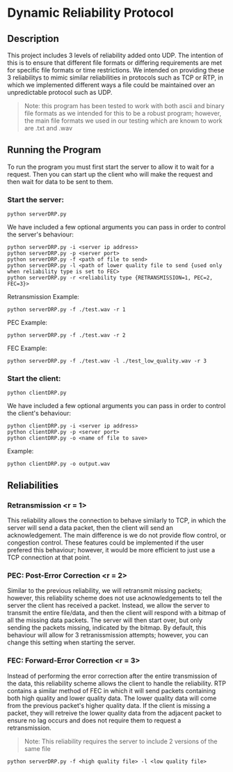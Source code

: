 # Dynamic Reliability Protocol

## Description
This project includes 3 levels of reliability added onto UDP. The intention of this is to ensure that different file formats or differing requirements are met for specific file formats or time restrictions. We intended on providing these 3 reliabilitys to mimic similar reliabilities in protocols such as TCP or RTP, in which we implemented different ways a file could be maintained over an unpredictable protocol such as UDP.
> Note: this program has been tested to work with both ascii and binary file formats as we intended for this to be a robust program; however, the main file formats we used in our testing which are known to work are .txt and .wav

## Running the Program
To run the program you must first start the server to allow it to wait for a request. Then you can start up the client who will make the request and then wait for data to be sent to them.
### Start the server:
```
python serverDRP.py
```
We have included a few optional arguments you can pass in order to control the server's behaviour:
```
python serverDRP.py -i <server ip address>
python serverDRP.py -p <server port>
python serverDRP.py -f <path of file to send>
python serverDRP.py -l <path of lower quality file to send {used only when reliability type is set to FEC>
python serverDRP.py -r <reliability type {RETRANSMISSION=1, PEC=2, FEC=3}>
```

Retransmission Example:
```
python serverDRP.py -f ./test.wav -r 1
```

PEC Example:
```
python serverDRP.py -f ./test.wav -r 2
```

FEC Example:
```
python serverDRP.py -f ./test.wav -l ./test_low_quality.wav -r 3
```

### Start the client:
```
python clientDRP.py
```
We have included a few optional arguments you can pass in order to control the client's behaviour:
```
python clientDRP.py -i <server ip address>
python clientDRP.py -p <server port>
python clientDRP.py -o <name of file to save>
```

Example:
```
python clientDRP.py -o output.wav
```

## Reliabilities
### Retransmission <r = 1>
This reliability allows the connection to behave similarly to TCP, in which the server will send a data packet, then the client will send an acknowledgement. The main difference is we do not provide flow control, or congestion control. These features could be implemented if the user prefered this behaviour; however, it would be more efficient to just use a TCP connection at that point.
### PEC: Post-Error Correction <r = 2>
Similar to the previous reliability, we will retransmit missing packets; however, this reliability scheme does not use acknowledgements to tell the server the client has received a packet. Instead, we allow the server to transmit the entire file/data, and then the client will respond with a bitmap of all the missing data packets. The server will then start over, but only sending the packets missing, indicated by the bitmap. By default, this behaviour will allow for 3 retranissmission attempts; however, you can change this setting when starting the server.
### FEC: Forward-Error Correction <r = 3>
Instead of performing the error correction after the entire transmission of the data, this reliability scheme allows the client to handle the reliability. RTP contains a similar method of FEC in which it will send packets containing both high quality and lower quality data. The lower quality data will come from the previous packet's higher quality data. If the client is missing a packet, they will retreive the lower quality data from the adjacent packet to ensure no lag occurs and does not require them to request a retransmission.
> Note: This reliability requires the server to include 2 versions of the same file
```
python serverDRP.py -f <high quality file> -l <low quality file>
```
